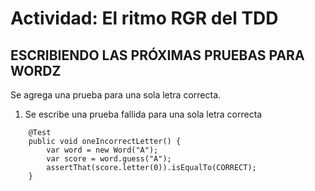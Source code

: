 # Actividad: El ritmo RGR del TDD

## ESCRIBIENDO LAS PRÓXIMAS PRUEBAS PARA WORDZ

Se agrega una prueba para una sola letra correcta.
1. Se escribe una prueba fallida para una sola letra correcta

```
    @Test
    public void oneIncorrectLetter() {
        var word = new Word("A");
        var score = word.guess("A");
        assertThat(score.letter(0)).isEqualTo(CORRECT);
    }
```